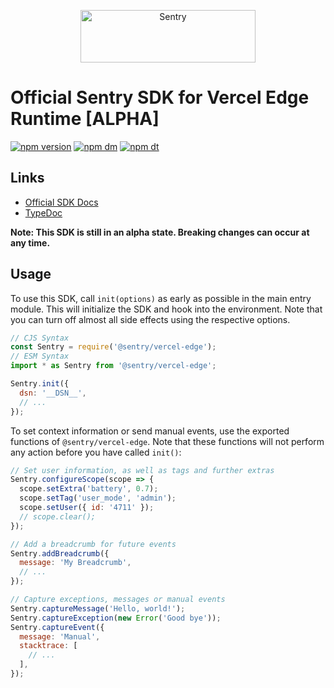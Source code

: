 <p align="center">
  <a href="https://sentry.io/?utm_source=github&utm_medium=logo" target="_blank">
    <img src="https://sentry-brand.storage.googleapis.com/sentry-wordmark-dark-280x84.png" alt="Sentry" width="280" height="84">
  </a>
</p>

# Official Sentry SDK for Vercel Edge Runtime [ALPHA]

[![npm version](https://img.shields.io/npm/v/@sentry/vercel-edge.svg)](https://www.npmjs.com/package/@sentry/vercel-edge)
[![npm dm](https://img.shields.io/npm/dm/@sentry/vercel-edge.svg)](https://www.npmjs.com/package/@sentry/vercel-edge)
[![npm dt](https://img.shields.io/npm/dt/@sentry/vercel-edge.svg)](https://www.npmjs.com/package/@sentry/vercel-edge)

## Links

- [Official SDK Docs](https://docs.sentry.io/quickstart/)
- [TypeDoc](http://getsentry.github.io/sentry-javascript/)

**Note: This SDK is still in an alpha state. Breaking changes can occur at any time.**

## Usage

To use this SDK, call `init(options)` as early as possible in the main entry module. This will initialize the SDK and
hook into the environment. Note that you can turn off almost all side effects using the respective options.

```javascript
// CJS Syntax
const Sentry = require('@sentry/vercel-edge');
// ESM Syntax
import * as Sentry from '@sentry/vercel-edge';

Sentry.init({
  dsn: '__DSN__',
  // ...
});
```

To set context information or send manual events, use the exported functions of `@sentry/vercel-edge`. Note that these
functions will not perform any action before you have called `init()`:

```javascript
// Set user information, as well as tags and further extras
Sentry.configureScope(scope => {
  scope.setExtra('battery', 0.7);
  scope.setTag('user_mode', 'admin');
  scope.setUser({ id: '4711' });
  // scope.clear();
});

// Add a breadcrumb for future events
Sentry.addBreadcrumb({
  message: 'My Breadcrumb',
  // ...
});

// Capture exceptions, messages or manual events
Sentry.captureMessage('Hello, world!');
Sentry.captureException(new Error('Good bye'));
Sentry.captureEvent({
  message: 'Manual',
  stacktrace: [
    // ...
  ],
});
```
